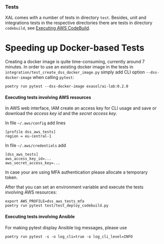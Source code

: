 ### Tests

XAL comes with a number of tests in directory `test`. 
Besides, unit and integrations tests in the respective directories 
there are tests in directory `codebuild`, see [Executing AWS CodeBuild](ci.md#executing-aws-codebuild).  

# Speeding up Docker-based Tests

Creating a docker image is quite time-consuming, currently around 7 minutes. In order to use an existing 
docker image in the tests in `integration/test_create_dss_docker_image.py` 
simply add CLI option `--dss-docker-image` when calling `pytest`:

```shell  
poetry run pytest --dss-docker-image exasol/ai-lab:0.2.0 
```

#### Executing tests involving AWS resources

In AWS web interface, IAM create an access key for CLI usage and save or download the *access key id* and the *secret access key*.

In file `~/.aws/config` add lines

```
[profile dss_aws_tests]
region = eu-central-1
```

In file `~/.aws/credentials` add

```
[dss_aws_tests]
aws_access_key_id=...
aws_secret_access_key=...
```

In case your are using MFA authentication please allocate a temporary token.

After that you can set an environment variable and execute the tests involving AWS resources:

```shell
export AWS_PROFILE=dss_aws_tests_mfa
poetry run pytest test/test_deploy_codebuild.py
```

#### Executing tests involving Ansible

For making pytest display Ansible log messages, please use

```shell
poetry run pytest -s -o log_cli=true -o log_cli_level=INFO
```